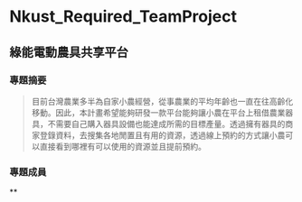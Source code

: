 # Nkust_Required_TeamProject
## 綠能電動農具共享平台

### 專題摘要
> 目前台灣農業多半為自家小農經營，從事農業的平均年齡也一直在往高齡化移動。因此，本計畫希望能夠研發一款平台能夠讓小農在平台上租借農業器具，不需要自己購入器具設備也能達成所需的目標產量。透過擁有器具的商家登錄資料，去搜集各地閒置且有用的資源，透過線上預約的方式讓小農可以直接看到哪裡有可以使用的資源並且提前預約。 

### 專題成員
**
